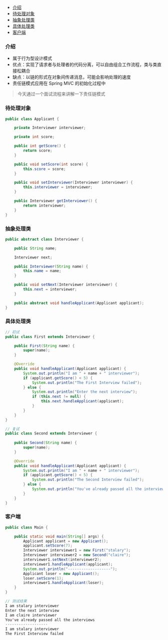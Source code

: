 - [介绍](#%E4%BB%8B%E7%BB%8D)
- [待处理对象](#%E5%BE%85%E5%A4%84%E7%90%86%E5%AF%B9%E8%B1%A1)
- [抽象处理类](#%E6%8A%BD%E8%B1%A1%E5%A4%84%E7%90%86%E7%B1%BB)
- [具体处理类](#%E5%85%B7%E4%BD%93%E5%A4%84%E7%90%86%E7%B1%BB)
- [客户端](#%E5%AE%A2%E6%88%B7%E7%AB%AF)
### 介绍
- 属于行为型设计模式
- 优点：实现了请求者与处理者的代码分离，可以自由组合工作流程，类与类直接松耦合
- 缺点：以链的形式在对象间传递消息，可能会影响处理的速度
- 责任链模式应用在 Spring MVC 的初始化过程中
  
> 今天通过一个面试流程来讲解一下责任链模式
> 
### 待处理对象
```java
public class Applicant {

    private Interviewer interviewer;

    private int score;

    public int getScore() {
        return score;
    }

    public void setScore(int score) {
        this.score = score;
    }

    public void setInterviewer(Interviewer interviewer) {
        this.interviewer = interviewer;
    }

    public Interviewer getInterviewer() {
        return interviewer;
    }
}
```

### 抽象处理类
```java
public abstract class Interviewer {

    public String name;

    Interviewer next;

    public Interviewer(String name) {
        this.name = name;
    }

    public void setNext(Interviewer interviewer) {
        this.next = interviewer;
    }

    public abstract void handleApplicant(Applicant applicant);
}
```

### 具体处理类
```java
// 初试
public class First extends Interviewer {

    public First(String name) {
        super(name);
    }

    @Override
    public void handleApplicant(Applicant applicant) {
        System.out.println("I am " + name + " interviewer");
        if (applicant.getScore() < 5) {
            System.out.println("The First Interview failed");
        } else {
            System.out.println("Enter the next interview");
            if (this.next != null) {
                this.next.handleApplicant(applicant);
            }
        }
    }
}
```

```java
// 复试
public class Second extends Interviewer {
    
    public Second(String name) {
        super(name);
    }

    @Override
    public void handleApplicant(Applicant applicant) {
        System.out.println("I am " + name + " interviewer");
        if (applicant.getScore() < 5) {
            System.out.println("The Second Interview failed");
        } else {
            System.out.println("You've already passed all the interviews");
        }
    }
}
```

### 客户端
```java
public class Main {

    public static void main(String[] args) {
        Applicant applicant = new Applicant();
        applicant.setScore(7);
        Interviewer interviewer1 = new First("stalary");
        Interviewer interviewer2 = new Second("claire");
        interviewer1.setNext(interviewer2);
        interviewer1.handleApplicant(applicant);
        System.out.println("-------------------");
        Applicant loser = new Applicant();
        loser.setScore(1);
        interviewer1.handleApplicant(loser);
    }
}
```

```java
// 测试结果
I am stalary interviewer
Enter the next interview
I am claire interviewer
You've already passed all the interviews
-------------------
I am stalary interviewer
The First Interview failed
```